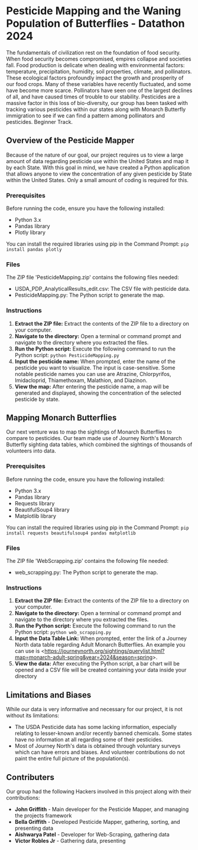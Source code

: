 # Pesticide Mapping and the Waning Population of Butterflies - Datathon 2024
The fundamentals of civilization rest on the foundation of food security. When food security becomes compromised, empires collapse and societies fall. Food production is delicate when dealing with environmental factors: temperature, precipitation, humidity, soil properties, climate, and pollinators. These ecological factors profoundly impact the growth and prosperity of our food crops. Many of these variables have recently fluctuated, and some have become more scarce. Pollinators have seen one of the largest declines of all, and have caused times of trouble to our stability. Pesticides are a massive factor in this loss of bio-diversity, our group has been tasked with tracking various pesticides within our states along with Monarch Butterfly immigration to see if we can find a pattern among pollinators and pesticides. Beginner Track.

## Overview of the Pesticide Mapper
Because of the nature of our goal, our project requires us to view a large amount of data regarding pesticide use within the United States and map it by each State. With this goal in mind, we have created a Python application that allows anyone to view the concentration of any given pesticide by State within the United States. Only a small amount of coding is required for this.

### Prerequisites
Before running the code, ensure you have the following installed:
- Python 3.x
- Pandas library
- Plotly library

You can install the required libraries using pip in the Command Prompt: ```pip install pandas plotly```

### Files
The ZIP file 'PesticideMapping.zip' contains the following files needed:
- USDA_PDP_AnalyticalResults_edit.csv: The CSV file with pesticide data.
- PesticideMapping.py: The Python script to generate the map.

### Instructions 
1. **Extract the ZIP file:** Extract the contents of the ZIP file to a directory on your computer.
2. **Navigate to the directory:** Open a terminal or command prompt and navigate to the directory where you extracted the files.
3. **Run the Python script:** Execute the following command to run the Python script: ```python PesticideMapping.py```
4. **Input the pesticide name:** When prompted, enter the name of the pesticide you want to visualize. The input is case-sensitive. Some notable pesticide names you can use are Atrazine, Chlorpyrifos, Imidacloprid, Thiamethoxam, Malathion, and Diazinon.
5. **View the map:** After entering the pesticide name, a map will be generated and displayed, showing the concentration of the selected pesticide by state.

## Mapping Monarch Butterflies
Our next venture was to map the sightings of Monarch Butterflies to compare to pesticides. Our team made use of Journey North's Monarch Butterfly sighting data tables, which combined the sightings of thousands of volunteers into data.

### Prerequisites
Before running the code, ensure you have the following installed:
- Python 3.x
- Pandas library
- Requests library
- BeautifulSoup4 library
- Matplotlib library

You can install the required libraries using pip in the Command Prompt: ```pip install requests beautifulsoup4 pandas matplotlib```

### Files
The ZIP file 'WebScrapping.zip' contains the following file needed:
- web_scrapping.py: The Python script to generate the map.

### Instructions 
1. **Extract the ZIP file:** Extract the contents of the ZIP file to a directory on your computer.
2. **Navigate to the directory:** Open a terminal or command prompt and navigate to the directory where you extracted the files.
4. **Run the Python script:** Execute the following command to run the Python script: ```python web_scrapping.py```
5. **Input the Data Table Link:** When prompted, enter the link of a Journey North data table regarding Adult Monarch Butterflies. An example you can use is <<https://journeynorth.org/sightings/querylist.html?map=monarch-adult-spring&year=2024&season=spring>>. 
6. **View the data:** After executing the Python script, a bar chart will be opened and a CSV file will be created containing your data inside your directory

## Limitations and Biases
While our data is very informative and necessary for our project, it is not without its limitations:
- The USDA Pesticide data has some lacking information, especially relating to lesser-known and/or recently banned chemicals. Some states have no information at all regarding some of their pesticides.
- Most of Journey North's data is obtained through voluntary surveys which can have errors and biases. And volunteer contributions do not paint the entire full picture of the population(s).


## Contributers
Our group had the following Hackers involved in this project along with their contributions:
- **John Griffith** - Main developer for the Pesticide Mapper, and managing the projects framework
- **Bella Griffith** - Developed Pesticide Mapper, gathering, sorting, and presenting data
- **Aishwarya Patel** - Developer for Web-Scraping, gathering data
- **Victor Robles Jr** - Gathering data, presenting
